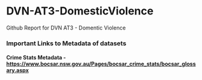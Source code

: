 # DVN-AT3-DomesticViolence
Github Report for DVN AT3 - Domentic Violence

### Important Links to Metadata of datasets

#### Crime Stats Metadata - https://www.bocsar.nsw.gov.au/Pages/bocsar_crime_stats/bocsar_glossary.aspx
